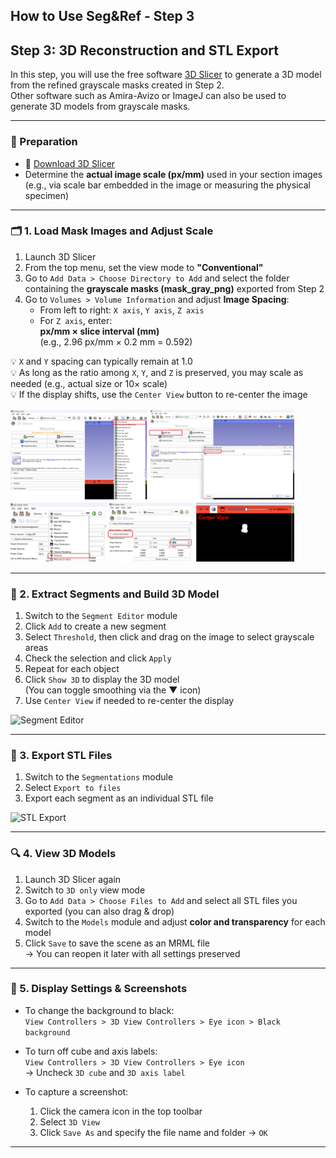 ## How to Use Seg&Ref - Step 3

## Step 3: 3D Reconstruction and STL Export

In this step, you will use the free software [3D Slicer](https://www.slicer.org/) to generate a 3D model from the refined grayscale masks created in Step 2.  
Other software such as Amira-Avizo or ImageJ can also be used to generate 3D models from grayscale masks.

---

### 🔧 Preparation

- 🔗 [Download 3D Slicer](https://www.slicer.org/)
- Determine the **actual image scale (px/mm)** used in your section images  
  (e.g., via scale bar embedded in the image or measuring the physical specimen)

---

### 🗂 1. Load Mask Images and Adjust Scale

1. Launch 3D Slicer
2. From the top menu, set the view mode to **"Conventional"**
3. Go to `Add Data > Choose Directory to Add` and select the folder containing the **grayscale masks (mask_gray_png)** exported from Step 2
4. Go to `Volumes > Volume Information` and adjust **Image Spacing**:
   - From left to right: `X axis`, `Y axis`, `Z axis`
   - For `Z axis`, enter:  
     **px/mm × slice interval (mm)**  
     (e.g., 2.96 px/mm × 0.2 mm = 0.592)

💡 `X` and `Y` spacing can typically remain at 1.0  
💡 As long as the ratio among `X`, `Y`, and `Z` is preserved, you may scale as needed (e.g., actual size or 10× scale)  
💡 If the display shifts, use the `Center View` button to re-center the image

<img src="images/step3-03.PNG" alt="Import Image" width="90%">

<img src="images/step3-04.PNG" alt="Volume Info" width="90%">

---

### 🧱 2. Extract Segments and Build 3D Model

1. Switch to the `Segment Editor` module
2. Click `Add` to create a new segment
3. Select `Threshold`, then click and drag on the image to select grayscale areas
4. Check the selection and click `Apply`
5. Repeat for each object
6. Click `Show 3D` to display the 3D model  
   (You can toggle smoothing via the ▼ icon)
7. Use `Center View` if needed to re-center the display

<img src="images/step3-06-3.PNG" alt="Segment Editor" width="70%">

---

### 💾 3. Export STL Files

1. Switch to the `Segmentations` module
2. Select `Export to files`
3. Export each segment as an individual STL file

<img src="images/step3-07.PNG" alt="STL Export" width="50%">

---

### 🔍 4. View 3D Models

1. Launch 3D Slicer again
2. Switch to `3D only` view mode
3. Go to `Add Data > Choose Files to Add` and select all STL files you exported (you can also drag & drop)
4. Switch to the `Models` module and adjust **color and transparency** for each model
5. Click `Save` to save the scene as an MRML file  
   → You can reopen it later with all settings preserved

---

### 🎨 5. Display Settings & Screenshots

- To change the background to black:  
  `View Controllers > 3D View Controllers > Eye icon > Black background`

- To turn off cube and axis labels:  
  `View Controllers > 3D View Controllers > Eye icon`  
  → Uncheck `3D cube` and `3D axis label`

- To capture a screenshot:
  1. Click the camera icon in the top toolbar
  2. Select `3D View`
  3. Click `Save As` and specify the file name and folder → `OK`

---

